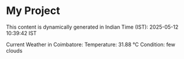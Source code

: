# My Project

This content is dynamically generated in Indian Time (IST): 2025-05-12 10:39:42 IST


Current Weather in Coimbatore:
Temperature: 31.88 °C
Condition: few clouds
